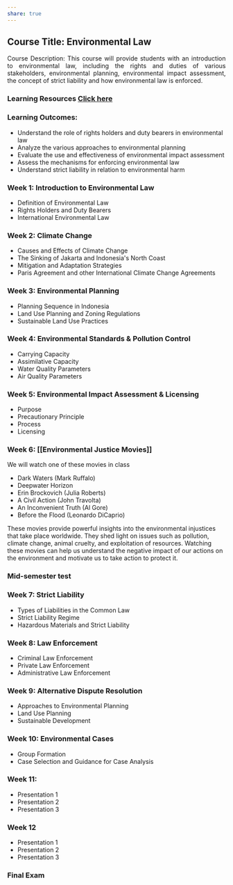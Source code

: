 ```yaml
---
share: true
---
```


## Course Title: Environmental Law

<p align="justify">Course Description: This course will provide students with an introduction to environmental law, including the rights and duties of various stakeholders, environmental planning, environmental impact assessment, the concept of strict liability and how environmental law is enforced.  </p>

### Learning Resources [Click here](https://onedrive.live.com/?authkey=AIYLVMurEJNKhFU&id=E6AC21B49711E322%21266202&cid=E6AC21B49711E322)

### Learning Outcomes:

- Understand the role of rights holders and duty bearers in environmental law
- Analyze the various approaches to environmental planning
- Evaluate the use and effectiveness of environmental impact assessment
- Assess the mechanisms for enforcing environmental law
- Understand strict liability in relation to environmental harm


### Week 1: Introduction to Environmental Law

- Definition of Environmental Law
- Rights Holders and Duty Bearers
- International Environmental Law

### Week 2: Climate Change

- Causes and Effects of Climate Change
- The Sinking of Jakarta and Indonesia's North Coast
- Mitigation and Adaptation Strategies
- Paris Agreement and other International Climate Change Agreements

### Week 3: Environmental Planning 

- Planning Sequence in Indonesia
- Land Use Planning and Zoning Regulations
- Sustainable Land Use Practices

### Week 4: Environmental Standards & Pollution Control

- Carrying Capacity
- Assimilative Capacity
- Water Quality Parameters
- Air Quality Parameters

### Week 5: Environmental Impact Assessment & Licensing

- Purpose
- Precautionary Principle
- Process
- Licensing

### Week 6: [[Environmental Justice Movies]]

We will watch one of these movies in class

- Dark Waters (Mark Ruffalo)
- Deepwater Horizon
- Erin Brockovich (Julia Roberts)
- A Civil Action (John Travolta)
- An Inconvenient Truth (Al Gore)
- Before the Flood (Leonardo DiCaprio)


These movies provide powerful insights into the environmental injustices that take place worldwide. They shed light on issues such as pollution, climate change, animal cruelty, and exploitation of resources. Watching these movies can help us understand the negative impact of our actions on the environment and motivate us to take action to protect it.

### Mid-semester test

### Week 7: Strict Liability

- Types of Liabilities in the Common Law
- Strict Liability Regime
- Hazardous Materials and Strict Liability

### Week 8:  Law Enforcement 

- Criminal Law Enforcement
- Private Law Enforcement
- Administrative Law Enforcement

### Week 9: Alternative Dispute Resolution

- Approaches to Environmental Planning
- Land Use Planning
- Sustainable Development

### Week 10: Environmental Cases

- Group Formation
- Case Selection and Guidance for Case Analysis

### Week 11: 

- Presentation 1
- Presentation 2
- Presentation 3

### Week 12

- Presentation 1
- Presentation 2
- Presentation 3

### Final Exam

